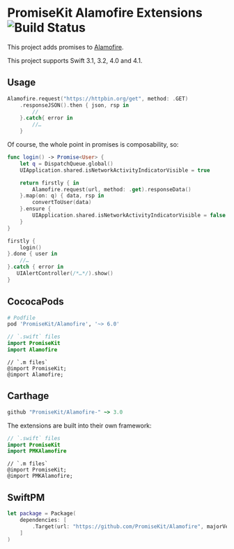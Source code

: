 # PromiseKit Alamofire Extensions ![Build Status]

This project adds promises to [Alamofire](https://github.com/Alamofire/Alamofire).

This project supports Swift 3.1, 3.2, 4.0 and 4.1.

## Usage

```swift
Alamofire.request("https://httpbin.org/get", method: .GET)
    .responseJSON().then { json, rsp in
        // 
    }.catch{ error in
        //…
    }
```

Of course, the whole point in promises is composability, so:

```swift
func login() -> Promise<User> {
    let q = DispatchQueue.global()
    UIApplication.shared.isNetworkActivityIndicatorVisible = true

    return firstly { in
        Alamofire.request(url, method: .get).responseData()
    }.map(on: q) { data, rsp in
        convertToUser(data)
    }.ensure {
        UIApplication.shared.isNetworkActivityIndicatorVisible = false
    }
}

firstly {
    login()
}.done { user in
    //…
}.catch { error in
   UIAlertController(/*…*/).show() 
}
```

## CococaPods

```ruby
# Podfile
pod 'PromiseKit/Alamofire', '~> 6.0'
```

```swift
// `.swift` files
import PromiseKit
import Alamofire
```

```objc
// `.m files`
@import PromiseKit;
@import Alamofire;
```

## Carthage

```ruby
github "PromiseKit/Alamofire-" ~> 3.0
```

The extensions are built into their own framework:

```swift
// `.swift` files
import PromiseKit
import PMKAlamofire
```

```objc
// `.m files`
@import PromiseKit;
@import PMKAlamofire;
```

## SwiftPM

```swift
let package = Package(
    dependencies: [
        .Target(url: "https://github.com/PromiseKit/Alamofire", majorVersion: 3)
    ]
)
```


[Build Status]: https://travis-ci.org/PromiseKit/Alamofire.svg?branch=master
